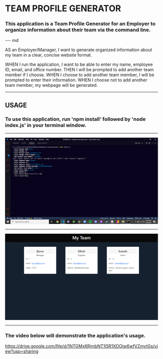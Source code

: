 # TEAM PROFILE GENERATOR

### This application is a Team Profile Generator for an Employer to organize information about their team via the command line.

--- md

AS an Employer/Manager, I want to generate organized information about my team in a clear, concise website format.

WHEN I run the application, I want to be able to enter my name, employee ID, email, and office number.
THEN I will be prompted to add another team member if I choose.
WHEN I choose to add another team member, I will be prompted to enter their information.
WHEN I choose not to add another team member, my webpage will be generated.

---

## USAGE

### To use this application, run 'npm install' followed by 'node index.js' in your terminal window.

---

![Screenshot](imgs/screenshot1.png)

---

![Screenshot](imgs/screenshot2.png)

---

### The video below will demonstrate the application's usage.
https://drive.google.com/file/d/1NTGMx6RjmbNT1l5R1XOOiw6wfVZmytGs/view?usp=sharing
